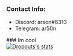 ### Contact Info:
- Discord: arson#6313
- Telegram: ar50n
</a>
### Im cool
<br>
<a href="https://github.com/xarson
  <img align="center" src="https://github-readme-stats.vercel.app/api?username=xarson&show_icons=true&include_all_commits=true&show_icons=true&title_color=fff&icon_color=79ff97&text_color=9f9f9f&bg_color=151515" alt="Arson's stats" /><a href="https://youtube.com/arsonx">
  <img align="center" src="https://github-readme-stats.vercel.app/api?username=xarson&show_icons=true&include_all_commits=true&show_icons=true&title_color=fff&icon_color=79ff97&text_color=9f9f9f&bg_color=151515" alt="Dropouts's stats" />
